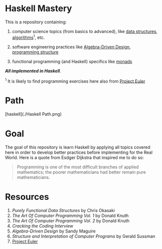 # Haskell Mastery
This is a repository containing:
1. computer science topics (from basics to
advanced), like [data structures](./comp_science/ds/), [algorithms](./comp_science/algo)<sup>1</sup>, etc.

2. software engineering practices like [Algebra-Driven
Design](./advance/software_eng/add), [programming structure](./advance/software_eng/sicp) 

3. functional programming (and Haskell) specifics like [monads](./fp_specific/monads) 

***All implemented in Haskell***.

<sup>1</sup> It is likely to find programming exercises here also from [Project
Euler](https://projecteuler.net)

# Path
[haskell](./Haskell Path.png)

# Goal
The goal of this repository is learn Haskell by applying all topics covered
here in order to develop better practices before implementing for the Real
World. Here is a quote from Esdger Dijkstra that inspired me to do so:
> Programming is one of the most difficult branches of applied mathematics; the
> poorer mathematicians had better remain pure mathematicians.

# Resources
1. *Purely Functional Data Structures* by Chris Okasaki
2. *The Art Of Computer Programming Vol. 1* by Donald Knuth
3. *The Art Of Computer Programming Vol. 2* by Donald Knuth
4. *Cracking the Coding Interview*
5. *Algebra-Driven Design* by Sandy Maguire
6. *Structure and Interpretation of Computer Programs* by Gerald Sussman
7. [Project Euler](https://projecteuler.net)
